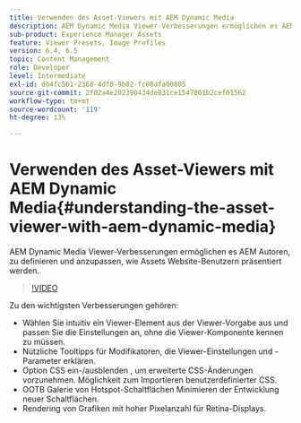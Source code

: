 ```yaml
---
title: Verwenden des Asset-Viewers mit AEM Dynamic Media
description: AEM Dynamic Media Viewer-Verbesserungen ermöglichen es AEM Autoren, zu definieren und anzupassen, wie Assets Website-Benutzern präsentiert werden.
sub-product: Experience Manager Assets
feature: Viewer Presets, Image Profiles
version: 6.4, 6.5
topic: Content Management
role: Developer
level: Intermediate
exl-id: db4fc561-2368-4df8-9b02-fc08afa00805
source-git-commit: 2f02a4e202390434de831ce1547001b2cef01562
workflow-type: tm+mt
source-wordcount: '119'
ht-degree: 13%

---
```


# Verwenden des Asset-Viewers mit AEM Dynamic Media{#understanding-the-asset-viewer-with-aem-dynamic-media}

AEM Dynamic Media Viewer-Verbesserungen ermöglichen es AEM Autoren, zu definieren und anzupassen, wie Assets Website-Benutzern präsentiert werden.

>[!VIDEO](https://video.tv.adobe.com/v/17783/?quality=9&learn=on)

Zu den wichtigsten Verbesserungen gehören:

* Wählen Sie intuitiv ein Viewer-Element aus der Viewer-Vorgabe aus und passen Sie die Einstellungen an, ohne die Viewer-Komponente kennen zu müssen.
* Nützliche Tooltipps für Modifikatoren, die Viewer-Einstellungen und -Parameter erklären.
* Option CSS ein-/ausblenden , um erweiterte CSS-Änderungen vorzunehmen. Möglichkeit zum Importieren benutzerdefinierter CSS.
* OOTB Galerie von Hotspot-Schaltflächen Minimieren der Entwicklung neuer Schaltflächen.
* Rendering von Grafiken mit hoher Pixelanzahl für Retina-Displays.
